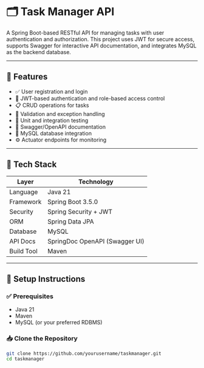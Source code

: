 # 🗂️ Task Manager API

A Spring Boot-based RESTful API for managing tasks with user authentication and authorization. This project uses JWT for secure access, supports Swagger for interactive API documentation, and integrates MySQL as the backend database.

---

## 🚀 Features

- ✅ User registration and login
- 🔐 JWT-based authentication and role-based access control
- 📋 CRUD operations for tasks
- 🧩 Validation and exception handling
- 🧪 Unit and integration testing
- 🧾 Swagger/OpenAPI documentation
- 💾 MySQL database integration
- ⚙️ Actuator endpoints for monitoring

---

## 🧱 Tech Stack

| Layer           | Technology                     |
|----------------|---------------------------------|
| Language        | Java 21                         |
| Framework       | Spring Boot 3.5.0               |
| Security        | Spring Security + JWT           |
| ORM             | Spring Data JPA                 |
| Database        | MySQL                           |
| API Docs        | SpringDoc OpenAPI (Swagger UI)  |
| Build Tool      | Maven                           |

---

## 🔧 Setup Instructions

### ✅ Prerequisites

- Java 21
- Maven
- MySQL (or your preferred RDBMS)

### 📥 Clone the Repository

```bash
git clone https://github.com/yourusername/taskmanager.git
cd taskmanager
